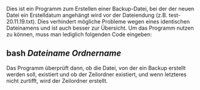 Dies ist ein Programm zum Erstellen einer Backup-Datei, bei der der neuen Datei ein Erstelldatum angehängt wird 
vor der Dateiendung (z.B. test-20.11.19.txt). Dies verhindert mögliche Probleme wegen eines identischen Dateinamens und 
ist auch besser zur Übersicht.
Um das Programm nutzen zu können, muss man lediglich folgenden Code eingeben:
## bash *Dateiname* *Ordnername* ##

Das Programm überprüft dann, ob die Datei, von der ein Backup erstellt werden soll, existiert und ob der Zeilordner existiert,
und wenn letzteres nicht zurtifft, wird der Zeilordner erstellt. 
